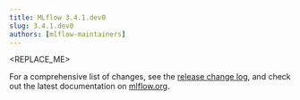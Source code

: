 ```yaml
---
title: MLflow 3.4.1.dev0
slug: 3.4.1.dev0
authors: [mlflow-maintainers]
---
```


<REPLACE_ME>

For a comprehensive list of changes, see the [release change log](https://github.com/mlflow/mlflow/releases/tag/v3.4.1.dev0), and check out the latest documentation on [mlflow.org](http://mlflow.org/).
